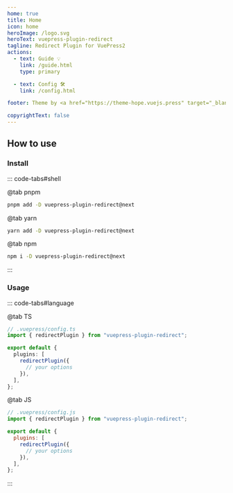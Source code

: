 ```yaml
---
home: true
title: Home
icon: home
heroImage: /logo.svg
heroText: vuepress-plugin-redirect
tagline: Redirect Plugin for VuePress2
actions:
  - text: Guide 💡
    link: /guide.html
    type: primary

  - text: Config 🛠
    link: /config.html

footer: Theme by <a href="https://theme-hope.vuejs.press" target="_blank">VuePress Theme Hope</a> | MIT Licensed, Copyright © 2019-present Mr.Hope

copyrightText: false
---
```


## How to use

### Install

::: code-tabs#shell

@tab pnpm

```bash
pnpm add -D vuepress-plugin-redirect@next
```

@tab yarn

```bash
yarn add -D vuepress-plugin-redirect@next
```

@tab npm

```bash
npm i -D vuepress-plugin-redirect@next
```

:::

### Usage

::: code-tabs#language

@tab TS

```ts
// .vuepress/config.ts
import { redirectPlugin } from "vuepress-plugin-redirect";

export default {
  plugins: [
    redirectPlugin({
      // your options
    }),
  ],
};
```

@tab JS

```js
// .vuepress/config.js
import { redirectPlugin } from "vuepress-plugin-redirect";

export default {
  plugins: [
    redirectPlugin({
      // your options
    }),
  ],
};
```

:::

<NetlifyBadge />

<script setup lang="ts">
import NetlifyBadge from "@NetlifyBadge";
</script>
